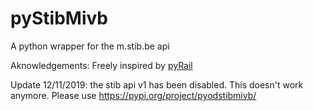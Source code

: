 # pyStibMivb
A python wrapper for the m.stib.be api

Aknowledgements:
Freely inspired by [pyRail](https://gitlab.com/tjorim/pyrail)

Update 12/11/2019: the stib api v1 has been disabled. This doesn't work anymore.
Please use https://pypi.org/project/pyodstibmivb/
